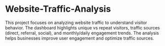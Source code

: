 # Website-Traffic-Analysis
This project focuses on analyzing website traffic to understand visitor behavior. The dashboard highlights unique vs repeat visitors, traffic sources (direct, referral, social), and monthly/daily engagement trends. The analysis helps businesses improve user engagement and optimize traffic sources.
